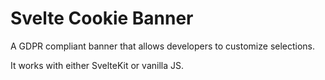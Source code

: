 # Svelte Cookie Banner

A GDPR compliant banner that allows developers to customize selections.

It works with either SvelteKit or vanilla JS.
